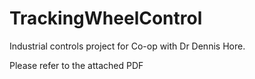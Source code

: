 # TrackingWheelControl
Industrial controls project for Co-op with Dr Dennis Hore.

Please refer to the attached PDF
